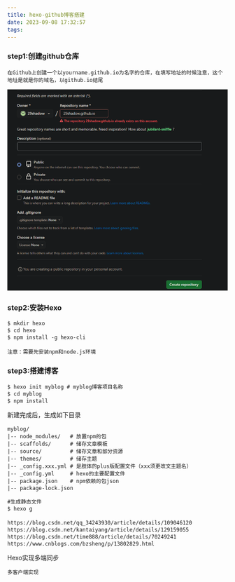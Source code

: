 ```yaml
---
title: hexo-github博客搭建
date: 2023-09-08 17:32:57
tags:
---
```


### step1:创建github仓库

```
在Github上创建一个以yourname.github.io为名字的仓库，在填写地址的时候注意，这个地址是就是你的域名，以github.io结尾
```

<img src="./hexo-github博客搭建/创建github仓库.png" style="zoom: 67%;" />

### step2:安装Hexo

```shell
$ mkdir hexo
$ cd hexo
$ npm install -g hexo-cli

注意：需要先安装npm和node.js环境
```



### step3:搭建博客

```shell
$ hexo init myblog # myblog博客项目名称
$ cd myblog
$ npm install
```

新建完成后，生成如下目录

```
myblog/ 
|-- node_modules/   # 放置npm的包
|-- scaffolds/      # 储存文章模板
|-- source/			# 储存文章和部分资源
|-- themes/			# 储存主题
|-- _config.xxx.yml # 是肢体的plus版配置文件（xxx须更改文主题名）
|-- _config.yml		# hexo的主要配置文件
|-- package.json    # npm依赖的包json
|-- package-lock.json
```





```shell
#生成静态文件
$ hexo g 

https://blog.csdn.net/qq_34243930/article/details/109046120
https://blog.csdn.net/kantaiyang/article/details/129159055
https://blog.csdn.net/time888/article/details/70249241
https://www.cnblogs.com/bzsheng/p/13802829.html
```



Hexo实现多端同步

```
多客户端实现
```

